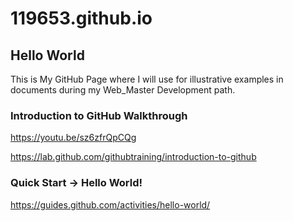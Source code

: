 # 119653.github.io
## Hello World
This is My GitHub Page where I will use for illustrative examples in documents during my Web_Master Development path.

### Introduction to GitHub Walkthrough 
https://youtu.be/sz6zfrQpCQg 

https://lab.github.com/githubtraining/introduction-to-github 

### Quick Start -> Hello World!
https://guides.github.com/activities/hello-world/
